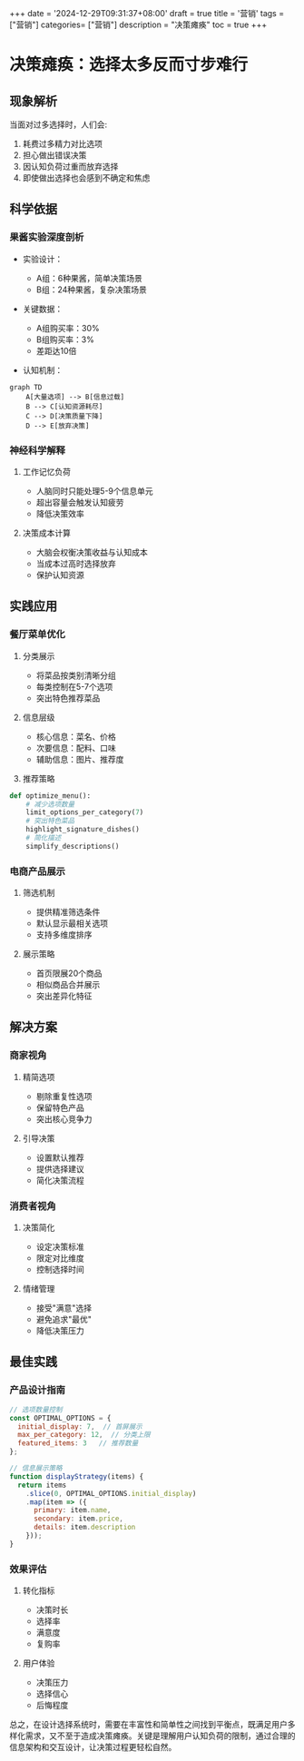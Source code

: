+++
date = '2024-12-29T09:31:37+08:00'
draft = true
title = '营销'
tags = ["营销"]
categories= ["营销"]
description = "决策瘫痪"
toc = true
+++
# 决策瘫痪：选择太多反而寸步难行

## 现象解析

当面对过多选择时，人们会:
1. 耗费过多精力对比选项
2. 担心做出错误决策
3. 因认知负荷过重而放弃选择
4. 即使做出选择也会感到不确定和焦虑

## 科学依据

### 果酱实验深度剖析
- 实验设计：
  - A组：6种果酱，简单决策场景
  - B组：24种果酱，复杂决策场景

- 关键数据：
  - A组购买率：30%
  - B组购买率：3%
  - 差距达10倍

- 认知机制：
```mermaid
graph TD
    A[大量选项] --> B[信息过载]
    B --> C[认知资源耗尽]
    C --> D[决策质量下降]
    D --> E[放弃决策]
```

### 神经科学解释
1. 工作记忆负荷
   - 人脑同时只能处理5-9个信息单元
   - 超出容量会触发认知疲劳
   - 降低决策效率

2. 决策成本计算
   - 大脑会权衡决策收益与认知成本
   - 当成本过高时选择放弃
   - 保护认知资源

## 实践应用

### 餐厅菜单优化
1. 分类展示
   - 将菜品按类别清晰分组
   - 每类控制在5-7个选项
   - 突出特色推荐菜品

2. 信息层级
   - 核心信息：菜名、价格
   - 次要信息：配料、口味
   - 辅助信息：图片、推荐度

3. 推荐策略
```python
def optimize_menu():
    # 减少选项数量
    limit_options_per_category(7)
    # 突出特色菜品
    highlight_signature_dishes()
    # 简化描述
    simplify_descriptions()
```

### 电商产品展示
1. 筛选机制
   - 提供精准筛选条件
   - 默认显示最相关选项
   - 支持多维度排序

2. 展示策略
   - 首页限展20个商品
   - 相似商品合并展示
   - 突出差异化特征

## 解决方案

### 商家视角
1. 精简选项
   - 剔除重复性选项
   - 保留特色产品
   - 突出核心竞争力

2. 引导决策
   - 设置默认推荐
   - 提供选择建议
   - 简化决策流程

### 消费者视角
1. 决策简化
   - 设定决策标准
   - 限定对比维度
   - 控制选择时间

2. 情绪管理
   - 接受"满意"选择
   - 避免追求"最优"
   - 降低决策压力

## 最佳实践

### 产品设计指南
```javascript
// 选项数量控制
const OPTIMAL_OPTIONS = {
  initial_display: 7,  // 首屏展示
  max_per_category: 12,  // 分类上限
  featured_items: 3   // 推荐数量
};

// 信息展示策略
function displayStrategy(items) {
  return items
    .slice(0, OPTIMAL_OPTIONS.initial_display)
    .map(item => ({
      primary: item.name,
      secondary: item.price,
      details: item.description
    }));
}
```

### 效果评估
1. 转化指标
   - 决策时长
   - 选择率
   - 满意度
   - 复购率

2. 用户体验
   - 决策压力
   - 选择信心
   - 后悔程度

总之，在设计选择系统时，需要在丰富性和简单性之间找到平衡点，既满足用户多样化需求，又不至于造成决策瘫痪。关键是理解用户认知负荷的限制，通过合理的信息架构和交互设计，让决策过程更轻松自然。
